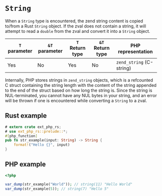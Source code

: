 # `String`

When a `String` type is encountered, the zend string content is copied to/from a
Rust `String` object. If the zval does not contain a string, it will attempt to
read a `double` from the zval and convert it into a `String` object.

| `T` parameter | `&T` parameter | `T` Return type | `&T` Return type | PHP representation       |
| ------------- | -------------- | --------------- | ---------------- | ------------------------ |
| Yes           | No             | Yes             | No               | `zend_string` (C-string) |

Internally, PHP stores strings in `zend_string` objects, which is a refcounted C
struct containing the string length with the content of the string appended to
the end of the struct based on how long the string is. Since the string is
NUL-terminated, you cannot have any NUL bytes in your string, and an error will
be thrown if one is encountered while converting a `String` to a zval.

## Rust example

```rust
# extern crate ext_php_rs;
# use ext_php_rs::prelude::*;
#[php_function]
pub fn str_example(input: String) -> String {
    format!("Hello {}", input)
}
```

## PHP example

```php
<?php

var_dump(str_example("World")); // string(11) "Hello World"
var_dump(str_example(5)); // string(7) "Hello 5"
```
